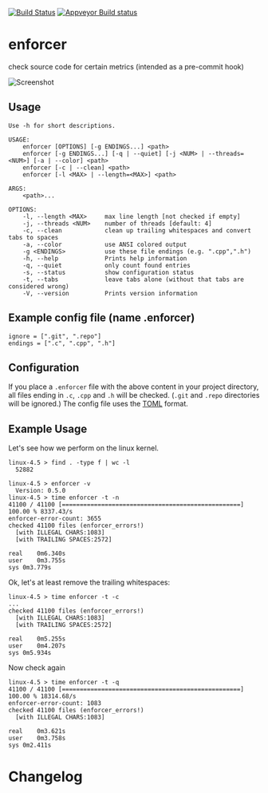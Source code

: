 [![Build Status](https://travis-ci.org/marcmo/enforcer.svg?branch=master)](http://travis-ci.org/marcmo/enforcer) [![Appveyor Build status](https://ci.appveyor.com/api/projects/status/vv4t6mfr25p61a6p?svg=true)](https://ci.appveyor.com/project/marcmo/enforcer)

enforcer
========

check source code for certain metrics (intended as a pre-commit hook)

![Screenshot](https://github.com/marcmo/enforcer/blob/master/doc/enforcerv0.5.gif)

## Usage

    Use -h for short descriptions.

    USAGE:
        enforcer [OPTIONS] [-g ENDINGS...] <path>
        enforcer [-g ENDINGS...] [-q | --quiet] [-j <NUM> | --threads=<NUM>] [-a | --color] <path>
        enforcer [-c | --clean] <path>
        enforcer [-l <MAX> | --length=<MAX>] <path>

    ARGS:
        <path>...

    OPTIONS:
        -l, --length <MAX>     max line length [not checked if empty]
        -j, --threads <NUM>    number of threads [default: 4]
        -c, --clean            clean up trailing whitespaces and convert tabs to spaces
        -a, --color            use ANSI colored output
        -g <ENDINGS>           use these file endings (e.g. ".cpp",".h")
        -h, --help             Prints help information
        -q, --quiet            only count found entries
        -s, --status           show configuration status
        -t, --tabs             leave tabs alone (without that tabs are considered wrong)
        -V, --version          Prints version information

## Example config file (name .enforcer)

    ignore = [".git", ".repo"]
    endings = [".c", ".cpp", ".h"]

## Configuration

If you place a `.enforcer` file with the above content in your project directory, all files ending
in `.c`, `.cpp` and `.h` will be checked. (`.git` and `.repo` directories will be ignored.)
The config file uses the [TOML](https://github.com/toml-lang/toml) format.

## Example Usage

Let's see how we perform on the linux kernel.

    linux-4.5 > find . -type f | wc -l
      52882

    linux-4.5 > enforcer -v
      Version: 0.5.0
    linux-4.5 > time enforcer -t -n
    41100 / 41100 [==================================================] 100.00 % 8337.43/s
    enforcer-error-count: 3655
    checked 41100 files (enforcer_errors!)
      [with ILLEGAL CHARS:1083]
      [with TRAILING SPACES:2572]

    real	0m6.340s
    user	0m3.755s
    sys	0m3.779s

Ok, let's at least remove the trailing whitespaces:

    linux-4.5 > time enforcer -t -c
    ...
    checked 41100 files (enforcer_errors!)
      [with ILLEGAL CHARS:1083]
      [with TRAILING SPACES:2572]

    real	0m5.255s
    user	0m4.207s
    sys	0m5.934s

Now check again

    linux-4.5 > time enforcer -t -q
    41100 / 41100 [==================================================] 100.00 % 18314.68/s
    enforcer-error-count: 1083
    checked 41100 files (enforcer_errors!)
      [with ILLEGAL CHARS:1083]

    real	0m3.621s
    user	0m3.758s
    sys	0m2.411s

# Changelog

